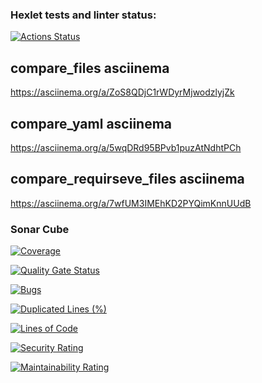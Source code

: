 ### Hexlet tests and linter status:
[![Actions Status](https://github.com/CheshireMug/python-project-50/actions/workflows/hexlet-check.yml/badge.svg)](https://github.com/CheshireMug/python-project-50/actions)

## compare_files asciinema
https://asciinema.org/a/ZoS8QDjC1rWDyrMjwodzlyjZk

## compare_yaml asciinema
https://asciinema.org/a/5wqDRd95BPvb1puzAtNdhtPCh

## compare_requirseve_files asciinema
https://asciinema.org/a/7wfUM3IMEhKD2PYQimKnnUUdB

### Sonar Cube
[![Coverage](https://sonarcloud.io/api/project_badges/measure?project=CheshireMug_python-project-50&metric=coverage)](https://sonarcloud.io/summary/new_code?id=CheshireMug_python-project-50)

[![Quality Gate Status](https://sonarcloud.io/api/project_badges/measure?project=CheshireMug_python-project-50&metric=alert_status)](https://sonarcloud.io/summary/new_code?id=CheshireMug_python-project-50)

[![Bugs](https://sonarcloud.io/api/project_badges/measure?project=CheshireMug_python-project-50&metric=bugs)](https://sonarcloud.io/summary/new_code?id=CheshireMug_python-project-50)

[![Duplicated Lines (%)](https://sonarcloud.io/api/project_badges/measure?project=CheshireMug_python-project-50&metric=duplicated_lines_density)](https://sonarcloud.io/summary/new_code?id=CheshireMug_python-project-50)

[![Lines of Code](https://sonarcloud.io/api/project_badges/measure?project=CheshireMug_python-project-50&metric=ncloc)](https://sonarcloud.io/summary/new_code?id=CheshireMug_python-project-50)

[![Security Rating](https://sonarcloud.io/api/project_badges/measure?project=CheshireMug_python-project-50&metric=security_rating)](https://sonarcloud.io/summary/new_code?id=CheshireMug_python-project-50)

[![Maintainability Rating](https://sonarcloud.io/api/project_badges/measure?project=CheshireMug_python-project-50&metric=sqale_rating)](https://sonarcloud.io/summary/new_code?id=CheshireMug_python-project-50)
